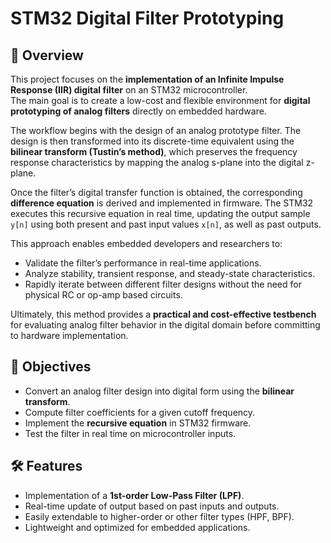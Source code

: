 # STM32 Digital Filter Prototyping

## 📌 Overview
This project focuses on the **implementation of an Infinite Impulse Response (IIR) digital filter** on an STM32 microcontroller.  
The main goal is to create a low-cost and flexible environment for **digital prototyping of analog filters** directly on embedded hardware.  

The workflow begins with the design of an analog prototype filter. The design is then transformed into its discrete-time equivalent using the **bilinear transform (Tustin’s method)**, which preserves the frequency response characteristics by mapping the analog s-plane into the digital z-plane.  

Once the filter’s digital transfer function is obtained, the corresponding **difference equation** is derived and implemented in firmware. The STM32 executes this recursive equation in real time, updating the output sample `y[n]` using both present and past input values `x[n]`, as well as past outputs.  

This approach enables embedded developers and researchers to:
- Validate the filter’s performance in real-time applications.
- Analyze stability, transient response, and steady-state characteristics.
- Rapidly iterate between different filter designs without the need for physical RC or op-amp based circuits.  

Ultimately, this method provides a **practical and cost-effective testbench** for evaluating analog filter behavior in the digital domain before committing to hardware implementation.


## 🎯 Objectives
- Convert an analog filter design into digital form using the **bilinear transform**.
- Compute filter coefficients for a given cutoff frequency.
- Implement the **recursive equation** in STM32 firmware.
- Test the filter in real time on microcontroller inputs.

## 🛠️ Features
- Implementation of a **1st-order Low-Pass Filter (LPF)**.
- Real-time update of output based on past inputs and outputs.
- Easily extendable to higher-order or other filter types (HPF, BPF).
- Lightweight and optimized for embedded applications.

